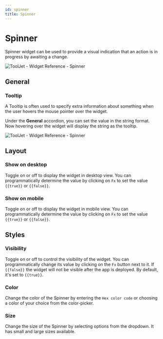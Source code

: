 ```yaml
---
id: spinner
title: Spinner
---
```

# Spinner

Spinner widget can be used to provide a visual indication that an action is in progress by awaiting a change.

<div style={{textAlign: 'center'}}>

<img className="screenshot-full" src="/img/widgets/spinner/spinner.png" alt="ToolJet - Widget Reference - Spinner" />

</div>

## General
### Tooltip

A Tooltip is often used to specify extra information about something when the user hovers the mouse pointer over the widget.

Under the <b>General</b> accordion, you can set the value in the string format. Now hovering over the widget will display the string as the tooltip.

<div style={{textAlign: 'center'}}>

<img className="screenshot-full" src="/img/tooltip.png" alt="ToolJet - Widget Reference - Spinner" />

</div>

## Layout

### Show on desktop

Toggle on or off to display the widget in desktop view. You can programmatically determine the value by clicking on `Fx` to set the value `{{true}}` or `{{false}}`.
### Show on mobile

Toggle on or off to display the widget in mobile view. You can programmatically determine the value by clicking on `Fx` to set the value `{{true}}` or `{{false}}`.

## Styles

### Visibility

Toggle on or off to control the visibility of the widget. You can programmatically change its value by clicking on the `Fx` button next to it. If `{{false}}` the widget will not be visible after the app is deployed. By default, it's set to `{{true}}`.

### Color

Change the color of the Spinner by entering the `Hex color code` or choosing a color of your choice from the color-picker. 

### Size

Change the size of the Spinner by selecting options from the dropdown. It has small and large sizes available.